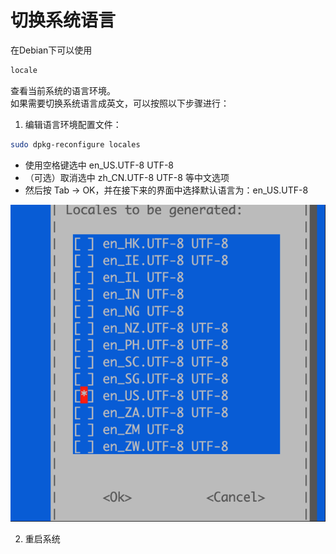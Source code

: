 # 切换系统语言

在Debian下可以使用
```bash
locale
```
查看当前系统的语言环境。   
如果需要切换系统语言成英文，可以按照以下步骤进行：
1. 编辑语言环境配置文件：
```bash
sudo dpkg-reconfigure locales
```
- 使用空格键选中 en_US.UTF-8 UTF-8
- （可选）取消选中 zh_CN.UTF-8 UTF-8 等中文选项
- 然后按 Tab → OK，并在接下来的界面中选择默认语言为：en_US.UTF-8
  
![alt text](./static/image.png)

2. 重启系统

